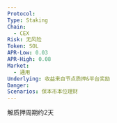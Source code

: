 ```yaml
---
Protocol: 
Type: Staking
Chain:
  - CEX
Risk: 无风险
Token: SOL
APR-Low: 0.03
APR-High: 0.08
Market:
  - 通用
Underlying: 收益来自节点质押&平台奖励
Danger: 
Scenarios: 保本币本位理财
---
```

解质押周期约2天